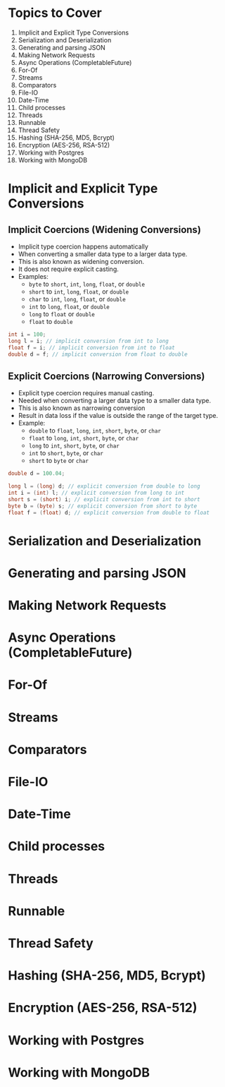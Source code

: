 # Topics to Cover

1. Implicit and Explicit Type Conversions
2. Serialization and Deserialization
3. Generating and parsing JSON
4. Making Network Requests
5. Async Operations (CompletableFuture)
6. For-Of
7. Streams
8. Comparators
9. File-IO
10. Date-Time
11. Child processes
12. Threads
13. Runnable
14. Thread Safety
15. Hashing (SHA-256, MD5, Bcrypt)
16. Encryption (AES-256, RSA-512)
17. Working with Postgres
18. Working with MongoDB

# Implicit and Explicit Type Conversions

## Implicit Coercions (Widening Conversions)

- Implicit type coercion happens automatically
- When converting a smaller data type to a larger data type.
- This is also known as widening conversion.
- It does not require explicit casting.
- Examples:
  - `byte` to `short`, `int`, `long`, `float`, or `double`
  - `short` to `int`, `long`, `float`, or `double`
  - `char` to `int`, `long`, `float`, or `double`
  - `int` to `long`, `float`, or `double`
  - `long` to `float` or `double`
  - `float` to `double`

```java
int i = 100;
long l = i; // implicit conversion from int to long
float f = i; // implicit conversion from int to float
double d = f; // implicit conversion from float to double
```

## Explicit Coercions (Narrowing Conversions)

- Explicit type coercion requires manual casting.
- Needed when converting a larger data type to a smaller data type.
- This is also known as narrowing conversion
- Result in data loss if the value is outside the range of the target type.
- Example:
  - `double` to `float`, `long`, `int`, `short`, `byte`, or `char`
  - `float` to `long`, `int`, `short`, `byte`, or `char`
  - `long` to `int`, `short`, `byte`, or `char`
  - `int` to `short`, `byte`, or `char`
  - `short` to `byte` or `char`

```java
double d = 100.04;

long l = (long) d; // explicit conversion from double to long
int i = (int) l; // explicit conversion from long to int
short s = (short) i; // explicit conversion from int to short
byte b = (byte) s; // explicit conversion from short to byte
float f = (float) d; // explicit conversion from double to float
```

# Serialization and Deserialization

# Generating and parsing JSON

# Making Network Requests

# Async Operations (CompletableFuture)

# For-Of

# Streams

# Comparators

# File-IO

# Date-Time

# Child processes

# Threads

# Runnable

# Thread Safety

# Hashing (SHA-256, MD5, Bcrypt)

# Encryption (AES-256, RSA-512)

# Working with Postgres

# Working with MongoDB
